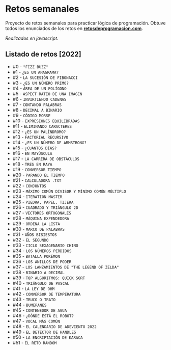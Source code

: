 # Retos semanales
Proyecto de retos semanales para practicar lógica de programación.
Obtuve todos los enunciados de los retos en **[retosdeprogramacion.com](https://retosdeprogramacion.com/)**.

*Realizados en javascript.*

## Listado de retos [2022]

* #0 - `"FIZZ BUZZ"`
* #1 - `¿ES UN ANAGRAMA?`
* #2 - `LA SUCESIÓN DE FIBONACCI`
* #3 - `¿ES UN NÚMERO PRIMO?`
* #4 - `ÁREA DE UN POLÍGONO`
* #5 - `ASPECT RATIO DE UNA IMAGEN`
* #6 - `INVIRTIENDO CADENAS`
* #7 - `CONTANDO PALABRAS`
* #8 - `DECIMAL A BINARIO`
* #9 - `CÓDIGO MORSE`
* #10 - `EXPRESIONES EQUILIBRADAS`
* #11 - `ELIMINANDO CARACTERES`
* #12 - `¿ES UN PALÍNDROMO?`
* #13 - `FACTORIAL RECURSIVO`
* #14 - `¿ES UN NÚMERO DE ARMSTRONG?`
* #15 - `¿CUÁNTOS DÍAS?`
* #16 - `EN MAYÚSCULA`
* #17 - `LA CARRERA DE OBSTÁCULOS`
* #18 - `TRES EN RAYA`
* #19 - `CONVERSOR TIEMPO`
* #20 - `PARANDO EL TIEMPO`
* #21 - `CALCULADORA .TXT`
* #22 - `CONJUNTOS`
* #23 - `MÁXIMO COMÚN DIVISOR Y MÍNIMO COMÚN MÚLTIPLO`
* #24 - `ITERATION MASTER`
* #25 - `PIEDRA, PAPEL, TIJERA`
* #26 - `CUADRADO Y TRIÁNGULO 2D`
* #27 - `VECTORES ORTOGONALES`
* #28 - `MÁQUINA EXPENDEDORA`
* #29 - `ORDENA LA LISTA`
* #30 - `MARCO DE PALABRAS`
* #31 - `AÑOS BISIESTOS`
* #32 - `EL SEGUNDO`
* #33 - `CICLO SEXAGENARIO CHINO`
* #34 - `LOS NÚMEROS PERDIDOS`
* #35 - `BATALLA POKÉMON`
* #36 - `LOS ANILLOS DE PODER`
* #37 - `LOS LANZAMIENTOS DE "THE LEGEND OF ZELDA"`
* #38 - `BINARIO A DECIMAL`
* #39 - `TOP ALGORITMOS: QUICK SORT`
* #40 - `TRIÁNGULO DE PASCAL`
* #41 - `LA LEY DE OHM`
* #42 - `CONVERSOR DE TEMPERATURA`
* #43 - `TRUCO O TRATO`
* #44 - `BUMERANES`
* #45 - `CONTENEDOR DE AGUA`
* #46 - `¿DÓNDE ESTÁ EL ROBOT?`
* #47 - `VOCAL MÁS COMÚN`
* #48 - `EL CALENDARIO DE ADEVIENTO 2022`
* #49 - `EL DETECTOR DE HANDLES`
* #50 - `LA ENCRIPTACIÓN DE KARACA`
* #51 - `EL RETO RANDOM`

